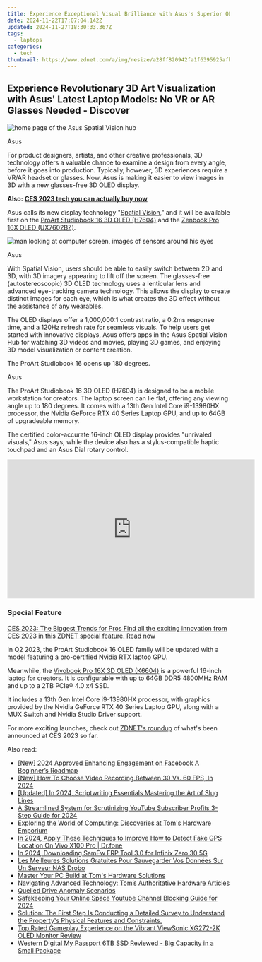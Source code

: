 ```yaml
---
title: Experience Exceptional Visual Brilliance with Asus's Superior OLED Screen – Rated Highly by a Seasoned Reviwer at ZDNet
date: 2024-11-22T17:07:04.142Z
updated: 2024-11-27T18:30:33.367Z
tags:
  - laptops
categories:
  - tech
thumbnail: https://www.zdnet.com/a/img/resize/a28ff820942fa1f6395925afb36fc51b73e2619a/2024/08/20/6ae876c9-cc28-4c4b-a0e0-5113d7f64fe2/asus-zenbook-s-16-image-2.jpg?auto=webp&fit=crop&frame=1&height=172&width=306
---
```


## Experience Revolutionary 3D Art Visualization with Asus' Latest Laptop Models: No VR or AR Glasses Needed - Discover

![home page of the Asus Spatial Vision hub](https://www.zdnet.com/a/img/resize/24cc20ed6791fd23fdf01f66bb893ffda623d726/2023/01/04/aca7fb37-c84c-488c-9c06-9df91f861a67/asus-spatial-vision-hub-home-page.png?auto=webp&width=1280)

Asus

For product designers, artists, and other creative professionals, 3D technology offers a valuable chance to examine a design from every angle, before it goes into production. Typically, however, 3D experiences require a VR/AR headset or glasses. Now, Asus is making it easier to view images in 3D with a new glasses-free 3D OLED display. 

**Also:** [**CES 2023 tech you can actually buy now**](https://www.zdnet.com/article/ces-2023-tech-you-can-buy/)

Asus calls its new display technology "[Spatial Vision](https://ces.vporoom.com/2023-01-04-ASUS-Presents-Seeing-An-Incredible-Future-at-CES-2023#assets%5F2429%5F126621-111)," and it will be available first on the [ProArt Studiobook 16 3D OLED (H7604)](https://www.asus.com/laptops/for-creators/proart-studiobook/proart-studiobook-16-3d-oled-h7604/) and the [Zenbook Pro 16X OLED (UX7602BZ)](https://www.asus.com/laptops/for-creators/zenbook/zenbook-pro-16x-oled-ux7602/). 

![man looking at computer screen, images of sensors around his eyes](https://www.zdnet.com/a/img/resize/f3b4eae3586aef38878f32b7fe9f6fb6170646ab/2023/01/04/b36481e2-8870-4036-bbda-05e15f9af61a/scenario-photo-product-vivobook-1.jpg?auto=webp&width=1280)

Asus

With Spatial Vision, users should be able to easily switch between 2D and 3D, with 3D imagery appearing to lift off the screen. The glasses-free (autostereoscopic) 3D OLED technology uses a lenticular lens and advanced eye-tracking camera technology. This allows the display to create distinct images for each eye, which is what creates the 3D effect without the assistance of any wearables. 

The OLED displays offer a 1,000,000:1 contrast ratio, a 0.2ms response time, and a 120Hz refresh rate for seamless visuals. To help users get started with innovative displays, Asus offers apps in the Asus Spatial Vision Hub for watching 3D videos and movies, playing 3D games, and enjoying 3D model visualization or content creation.

The ProArt Studiobook 16 opens up 180 degrees.

Asus

The ProArt Studiobook 16 3D OLED (H7604) is designed to be a mobile workstation for creators. The laptop screen can lie flat, offering any viewing angle up to 180 degrees. It comes with a 13th Gen Intel Core i9-13980HX processor, the Nvidia GeForce RTX 40 Series Laptop GPU, and up to 64GB of upgradeable memory.

The certified color-accurate 16-inch OLED display provides "unrivaled visuals," Asus says, while the device also has a stylus-compatible haptic touchpad and an Asus Dial rotary control. 

<!-- affiliate ads begin -->
<iframe width="560" height="315" src="https://www.youtube.com/embed/0dOfcihxjiw?si=_fkp1S1Uw0N1dp6b&autoplay=1" title="YouTube video player" frameborder="0" allow="accelerometer; autoplay; clipboard-write; encrypted-media; gyroscope; picture-in-picture; web-share" referrerpolicy="strict-origin-when-cross-origin" allowfullscreen></iframe>
<!-- affiliate ads end -->

### Special Feature

[CES 2023: The Biggest Trends for Pros Find all the exciting innovation from CES 2023 in this ZDNET special feature.  Read now](https://www.zdnet.com/topic/ces-2023-the-biggest-trends-for-pros/)

In Q2 2023, the ProArt Studiobook 16 OLED family will be updated with a model featuring a pro-certified Nvidia RTX laptop GPU.

Meanwhile, the [Vivobook Pro 16X 3D OLED (K6604)](https://www.asus.com/laptops/for-creators/vivobook/vivobook-pro-16x-3d-oled-k6604/) is a powerful 16-inch laptop for creators. It is configurable with up to 64GB DDR5 4800MHz RAM and up to a 2TB PCIe® 4.0 x4 SSD.

It includes a 13th Gen Intel Core i9-13980HX processor, with graphics provided by the Nvidia GeForce RTX 40 Series Laptop GPU, along with a MUX Switch and Nvidia Studio Driver support.

For more exciting launches, check out [ZDNET's roundup](https://www.zdnet.com/home-and-office/home-entertainment/ces-2023-day-1-the-biggest-announcements-so-far/) of what's been announced at CES 2023 so far.

<ins class="adsbygoogle"
     style="display:block"
     data-ad-format="autorelaxed"
     data-ad-client="ca-pub-7571918770474297"
     data-ad-slot="1223367746"></ins>

<ins class="adsbygoogle"
     style="display:block"
     data-ad-client="ca-pub-7571918770474297"
     data-ad-slot="8358498916"
     data-ad-format="auto"
     data-full-width-responsive="true"></ins>

<span class="atpl-alsoreadstyle">Also read:</span>
<div><ul>
<li><a href="https://facebook-videos.techidaily.com/new-2024-approved-enhancing-engagement-on-facebook-a-beginners-roadmap/"><u>[New] 2024 Approved Enhancing Engagement on Facebook A Beginner’s Roadmap</u></a></li>
<li><a href="https://video-screen-grab.techidaily.com/new-how-to-choose-video-recording-between-30-vs-60-fps-in-2024/"><u>[New] How To Choose Video Recording Between 30 Vs. 60 FPS, In 2024</u></a></li>
<li><a href="https://fox-http.techidaily.com/updated-in-2024-scriptwriting-essentials-mastering-the-art-of-slug-lines/"><u>[Updated] In 2024, Scriptwriting Essentials Mastering the Art of Slug Lines</u></a></li>
<li><a href="https://youtube-blog.techidaily.com/eamlined-system-for-scrutinizing-youtube-subscriber-profits-3-step-guide-for-2024/"><u>A Streamlined System for Scrutinizing YouTube Subscriber Profits 3-Step Guide for 2024</u></a></li>
<li><a href="https://hardware-reviews.techidaily.com/exploring-the-world-of-computing-discoveries-at-toms-hardware-emporium/"><u>Exploring the World of Computing: Discoveries at Tom's Hardware Emporium</u></a></li>
<li><a href="https://change-location.techidaily.com/in-2024-apply-these-techniques-to-improve-how-to-detect-fake-gps-location-on-vivo-x100-pro-drfone-by-drfone-virtual-android/"><u>In 2024, Apply These Techniques to Improve How to Detect Fake GPS Location On Vivo X100 Pro | Dr.fone</u></a></li>
<li><a href="https://unlock-android.techidaily.com/in-2024-downloading-samfw-frp-tool-30-for-infinix-zero-30-5g-by-drfone-android/"><u>In 2024, Downloading SamFw FRP Tool 3.0 for Infinix Zero 30 5G</u></a></li>
<li><a href="https://win-outstanding.techidaily.com/les-meilleures-solutions-gratuites-pour-sauvegarder-vos-donnees-sur-un-serveur-nas-drobo/"><u>Les Meilleures Solutions Gratuites Pour Sauvegarder Vos Données Sur Un Serveur NAS Drobo</u></a></li>
<li><a href="https://hardware-reviews.techidaily.com/master-your-pc-build-at-toms-hardware-solutions/"><u>Master Your PC Build at Tom's Hardware Solutions</u></a></li>
<li><a href="https://hardware-reviews.techidaily.com/navigating-advanced-technology-toms-authoritative-hardware-articles/"><u>Navigating Advanced Technology: Tom’s Authoritative Hardware Articles</u></a></li>
<li><a href="https://driver-error.techidaily.com/quelled-drive-anomaly-scenarios/"><u>Quelled Drive Anomaly Scenarios</u></a></li>
<li><a href="https://facebook-video-footage.techidaily.com/safekeeping-your-online-space-youtube-channel-blocking-guide-for-2024/"><u>Safekeeping Your Online Space Youtube Channel Blocking Guide for 2024</u></a></li>
<li><a href="https://hardware-reviews.techidaily.com/1723341707040-solution-the-first-step-is-conducting-a-detailed-survey-to-understand-the-propertys-physical-features-and-constraints/"><u>Solution: The First Step Is Conducting a Detailed Survey to Understand the Property's Physical Features and Constraints.</u></a></li>
<li><a href="https://hardware-reviews.techidaily.com/top-rated-gameplay-experience-on-the-vibrant-viewsonic-xg272-2k-oled-monitor-review/"><u>Top Rated Gameplay Experience on the Vibrant ViewSonic XG272-2K OLED Monitor Review</u></a></li>
<li><a href="https://hardware-reviews.techidaily.com/western-digital-my-passport-6tb-ssd-reviewed-big-capacity-in-a-small-package/"><u>Western Digital My Passport 6TB SSD Reviewed - Big Capacity in a Small Package</u></a></li>
</ul></div>

